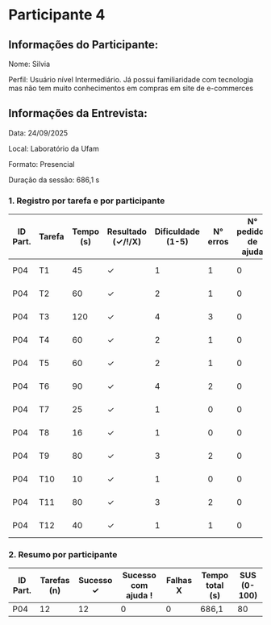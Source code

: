 # Participante 4

## Informações do Participante:
Nome: Silvia

Perfil: Usuário nível Intermediário. Já possui familiaridade com tecnologia mas não tem muito conhecimentos em compras em site de e-commerces 

## Informações da Entrevista: 
Data: 24/09/2025

Local: Laboratório da Ufam

Formato: Presencial 

Duração da sessão: 686,1 s
### 1. Registro por tarefa e por participante

| ID Part. | Tarefa | Tempo (s) | Resultado (✓/!/X) | Dificuldade (1-5) | N° erros | N° pedidos de ajuda | Observações                 |
|----------|--------|-----------|--------------------|-------------------|----------|---------------------|-----------------------------|
| P04      | T1     | 45        | ✓                  | 1                 | 1        | 0                   | Não teve dificuldade        |
| P04      | T2     | 60        | ✓                  | 2                 | 1        | 0                   | Não precisou de ajuda       |
| P04      | T3     | 120       | ✓                  | 4                 | 3        | 0                   | Realizou com dificuldades   |
| P04      | T4     | 60        | ✓                  | 2                 | 1        | 0                   | Não precisou de ajuda       |
| P04      | T5     | 60        | ✓                  | 2                 | 1        | 0                   | Não precisou de ajuda       |
| P04      | T6     | 90        | ✓                  | 4                 | 2        | 0                   | Realizou com dificuldades   |
| P04      | T7     | 25        | ✓                  | 1                 | 0        | 0                   | Não teve dificuldade        |
| P04      | T8     | 16        | ✓                  | 1                 | 0        | 0                   | Não teve dificuldade        |
| P04      | T9     | 80        | ✓                  | 3                 | 2        | 0                   | Não precisou de ajuda       |
| P04      | T10    | 10        | ✓                  | 1                 | 0        | 0                   | Não precisou de ajuda       |
| P04      | T11    | 80        | ✓                  | 3                 | 2        | 0                   | Realizou com dificuldades   |
| P04      | T12    | 40        | ✓                  | 1                 | 1        | 0                   | Não precisou de ajuda       |

### 2. Resumo por participante
| ID Part. | Tarefas (n) | Sucesso ✓ | Sucesso com ajuda ! | Falhas X | Tempo total (s) | SUS (0-100) |
|----------|-------------|-----------|---------------------|----------|-----------------|-------------|
| P04      | 12          | 12         | 0                   | 0        | 686,1            | 80        |
